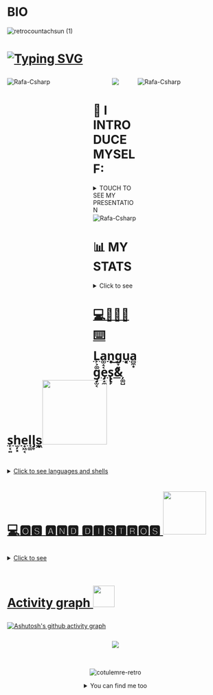 <h1 align="left" color: green; >
BIO
</h1>

<div align="left">
	
![retrocountachsun (1)](https://user-images.githubusercontent.com/90658763/230962083-b259c022-aafa-428e-8c05-411b8a7703eb.gif)
	
</div>

</h1>	

<h1 align="left">
	
[![Typing SVG](https://readme-typing-svg.herokuapp.com?font=Fira+Code&weight=800&size=22&pause=1020&color=FF0600&background=0D291500&width=450&lines=%F0%9F%91%8B%F0%9D%97%AA%F0%9D%97%B2%F0%9D%97%B9%F0%9D%97%B0%F0%9D%97%BC%F0%9D%97%BA%F0%9D%97%B2+%F0%9D%98%81%F0%9D%97%BC+%F0%9D%97%97%F0%9D%97%98%F0%9D%97%A6%F0%9D%97%A7%F0%9D%97%9B%F0%9D%97%A8%F0%9D%97%AF%F0%9D%97%AF+%F0%9D%97%BD%F0%9D%97%BF%F0%9D%97%BC%F0%9D%97%B3%F0%9D%97%B6%F0%9D%97%B9%F0%9D%97%B2;%F0%9F%91%8BBienvenid%40s++al+perfil+de+%F0%9D%97%97%F0%9D%97%98%F0%9D%97%A6%F0%9D%97%A7%F0%9D%97%9B%F0%9D%97%A8%F0%9D%97%AF%F0%9D%97%AF+;%F0%9F%91%8B%E6%AC%A2%E8%BF%8E%E6%9D%A5%E5%88%B0%E7%AE%80%E4%BB%8B%F0%9D%97%97%F0%9D%97%98%F0%9D%97%A6%F0%9D%97%A7%F0%9D%97%9B%F0%9D%97%A8%F0%9D%97%AF%F0%9D%97%AF;%F0%9F%91%8B%F0%9D%97%97%F0%9D%97%98%F0%9D%97%A6%F0%9D%97%A7%F0%9D%97%9B%F0%9D%97%A8%F0%9D%97%AF%F0%9D%97%AF+%E0%A4%95%E0%A5%80+%E0%A4%AA%E0%A5%8D%E0%A4%B0%E0%A5%8B%E0%A4%AB%E0%A4%BE%E0%A4%87%E0%A4%B2+%E0%A4%AE%E0%A5%87%E0%A4%82+%E0%A4%86%E0%A4%AA%E0%A4%95%E0%A4%BE+%E0%A4%B8%E0%A5%8D%E0%A4%B5%E0%A4%BE%E0%A4%97%E0%A4%A4+%E0%A4%B9%E0%A5%88)](https://git.io/typing-svg)
	
</h1>

</div>

<img  align="left" alt="Rafa-Csharp" height="700" width="200" src="https://github.com/DESTHUbb/DESTHUbb/assets/90658763/b85ba7b5-6572-4b8f-bd34-92f3367db2ff)">

<img  align="right" alt="Rafa-Csharp" height="700" width="200" src="https://github.com/DESTHUbb/DESTHUbb/assets/90658763/e35e9ce7-a467-426c-bb5c-da9f98e1a3f5)">


  <p align="center"> 
  <img src="https://profile-counter.glitch.me/ DESTHUbb/count.svg" />
	
</p>

<div align="left">
	
# 🤝 I INTRODUCE MYSELF:

	
<details>
<summary>TOUCH TO SEE MY PRESENTATION</summary>

``` python
I_introduce_myself = True

if I_introduce_myself:
    print("My name is Alex")
  
  ``` 
  <details>
<summary>Click to run</summary>
	
  [![Typing SVG](https://readme-typing-svg.herokuapp.com?color=00D13B&width=750&lines=>>>+My+name+is+Alex.)](https://git.io/typing-svg)
 
 </details>
 
 ``` python
This_drives_me = True

if This_drives_me:
	print("I am an enthusiastic researcher and programmer")
	
``` 
  <details>
<summary>Click to run</summary>
	
[![Typing SVG](https://readme-typing-svg.herokuapp.com?color=00D13B&width=750&lines=>>>+I+am+an+enthusiastic,+researcher+and+programmer.)](https://git.io/typing-svg)

</details>

``` python
Programming_language = True

if Programming_language:
    print("🐲Python, c and java")
	
``` 
   <details>
<summary>Click to run</summary>
	
 [![Typing SVG](https://readme-typing-svg.herokuapp.com?color=00D13B&width=750&lines=>>>+🐲+Python+c++and+java)](https://git.io/typing-svg)

</details>

	
 ``` python
Cybersecurity_activities = True

if Cybersecurity_activities:
 	      print("👨🏾‍💻Sometimes I work with exploits to find and report bugs👨🏾‍💻")
```	
	
   <details>
<summary>Click to run</summary>
	
 [![Typing SVG](https://readme-typing-svg.herokuapp.com?color=00D13B&width=750&lines=>>>+👨🏾‍💻+Sometimes+I+work+with+exploits+to+find+and+report+bugs👨🏾‍💻)](https://git.io/typing-svg)
	
</details>
</div>

	
</details>

<img  align="center" alt="Rafa-Csharp" height="200" width="400" src="https://github.com/DESTHUbb/DESTHUbb/assets/90658763/e8ac10ed-45cc-46f3-8614-01dfd5a710ac">

# 📊 MY STATS
<details>
<summary>Click to see</summary>
<div align="center">
  
  <a href="https://github.com/DESTHUbb">
	  
  <img height="200em" src="https://github-readme-stats.vercel.app/api?username=DESTHUbb&layout=compact&langs_count=7&theme=tokyonight"/>
	  
<img height="200em" src="https://github-readme-stats.vercel.app/api/top-langs/?username=DESTHUbb&layout=compact&theme=radical&hide_border=synthwave"/>
	  
	  
<img height="200em" src="http://github-profile-summary-cards.vercel.app/api/cards/profile-details?username=DESTHUbb&theme=2077"/>
	  

</div>
</details>

<p align='right'>

# 💻👨🏾‍💻⌨️️ L̙͕͚a͚̝͔n͓͎͜g̞͍͙u͔͙͎a̻̼͙g̡̫͔e̡̝̼s̢̢̙ ​​&̦͚̺ s̙͔͍h̫̦͓e̟͖͔l̘͚l̡̞s͉͖͎<img src="https://media.giphy.com/media/TEnXkcsHrP4YedChhA/giphy.gif" width="150" height="150" frameBorder="0" class="giphy-embed" allowFullScreen></img></p>
	
<p align='right'>
	

<div style="display: inline_block"><br>
	
 <details>
<summary>Click to see languages and shells</summary>
  <img align="center" alt="Rafa-Js" height="80" width="90" src="https://raw.githubusercontent.com/devicons/devicon/master/icons/javascript/javascript-plain.svg">

  <img align="center" alt="Rafa-Ts" height="80" width="100" src="https://raw.githubusercontent.com/devicons/devicon/master/icons/html5/html5-original.svg">

  <img align="center" alt="Rafa-CSS" height="80" width="100" src="https://raw.githubusercontent.com/devicons/devicon/master/icons/css3/css3-original.svg">

  <img align="center" alt="Rafa-Python" height="100" width="100" src="https://raw.githubusercontent.com/devicons/devicon/master/icons/python/python-original.svg">
	
   <img align="center" alt="Rafa-Csharp" height="90" width="100"  src="https://cdn.jsdelivr.net/gh/devicons/devicon/icons/c/c-original.svg" />

  <img align="center" alt="Rafa-Csharp" height="90" width="100" src="https://cdn.jsdelivr.net/gh/devicons/devicon/icons/cplusplus/cplusplus-original.svg" />
	
  <img align="center" alt="Rafa-Csharp" height="80" width="80" src="https://user-images.githubusercontent.com/90658763/235704291-80eccf10-6371-4d1c-9bbf-6a7ed0d25632.png"  />	
	 
  <img align="center" alt="Rafa-Csharp" height="80" width="90" src="https://github.com/DESTHUbb/DESTHUbb/assets/90658763/25c51800-6cec-40ea-8105-c794ccf1003e" />
	
  <img align="center" alt="Rafa-Csharp" height="90" width="100" src="https://cdn.jsdelivr.net/gh/devicons/devicon/icons/bash/bash-original.svg" />
	 
</details>



# 💻🅾🆂 🅰🅽🅳 🅳🅸🆂🆃🆁🅾🆂 <img src="https://user-images.githubusercontent.com/90658763/231512878-42d7b479-60cf-45d5-b9b6-2d3239bd10f3.gif" width="100" height="100" frameBorder="0" class="giphy-embed" allowFullScreen></img></p>

<details>
<summary>Click to see</summary>
	
 <img  align="right" alt="Rafa-Csharp" height="200" width="400" src="https://cdn.jsdelivr.net/gh/devicons/devicon/icons/linux/linux-original.svg">
 <img  align="left" alt="Rafa-Csharp" height="200" width="400" src="https://cdn.jsdelivr.net/gh/devicons/devicon/icons/windows8/windows8-original.svg">
 <img  align="right" alt="Rafa-Csharp" height="200" width="400" src="https://cdn.jsdelivr.net/gh/devicons/devicon/icons/android/android-plain.svg">
 <img  align="left" alt="Rafa-Csharp" height="300" width="300" src="https://user-images.githubusercontent.com/90658763/231516276-c7ce2b37-7fab-4a93-8b3b-c933bd75606c.gif">
 
  <img  align="center" alt="Rafa-Csharp" height="200" width="200" src="https://user-images.githubusercontent.com/90658763/231517784-af45eea8-0116-421d-bf6d-9775d488a34f.gif">
  
 
</div></br>

#  Activity graph <img src="https://user-images.githubusercontent.com/90658763/231519284-e9f84446-1ef3-4be9-9813-303976c57317.gif" width="50" height="50" frameBorder="0" class="giphy-embed" allowFullScreen></img></p>
	
[![Ashutosh's github activity graph](https://github-readme-activity-graph.vercel.app/graph?username=DESTHUbb&bg_color=000000&color=29ff1a&line=8733cc&point=04ff00&area=true&hide_border=true)](https://github.com/ashutosh00710/github-readme-activity-graph)	
 
<h3 align="center">
	<img align="center" src="http://github-readme-streak-stats.herokuapp.com?user=DESTHUbb&theme=midnight-purple&hide_border=true&background=#0d1117&currStreakNum=00DD24">	
</h3></br>

<div align="center">

![cotulemre-retro](https://user-images.githubusercontent.com/90658763/185743139-ff92651a-f727-4bd1-be2f-1ae318d62e98.gif)
	
<details>
<summary>You can find me too</summary>
	
<div align="right">

<a href="mailto:wagebo3208@gmail.com"><img src="https://img.shields.io/badge/-Gmail-%23333?style=for-the-badge&logo=gmail&logoColor=red" target="_white"></a>	
	

<div align="right">

<a href="https://discord.gg/Destikaa17 #0642" target="_blank"><img src="https://img.shields.io/badge/Discord-7289DA?style=for-the-badge&logo=discord&logoColor=white" target="_blank">
	
</details>
